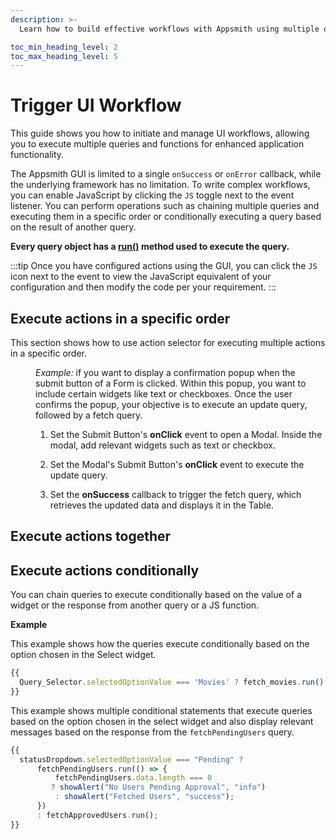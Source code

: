 ```yaml
---
description: >-
  Learn how to build effective workflows with Appsmith using multiple queries and execute them in the serial, parallel or conditional manner and programming widgets for smooth user interaction.

toc_min_heading_level: 2
toc_max_heading_level: 5
---
```


# Trigger UI Workflow

This guide shows you how to initiate and manage UI workflows, allowing you to execute multiple queries and functions for enhanced application functionality.

The Appsmith GUI is limited to a single `onSuccess` or `onError` callback, while the underlying framework has no limitation. To write complex workflows, you can enable JavaScript by clicking the `JS` toggle next to the event listener. You can perform operations such as chaining multiple queries and executing them in a specific order or conditionally executing a query based on the result of another query. 

**Every query object has a [run()](/reference/appsmith-framework/query-object#run) method used to execute the query.**

:::tip
Once you have configured actions using the GUI, you can click the `JS` icon next to the event to view the JavaScript equivalent of your configuration and then modify the code per your requirement.
:::

## Execute actions in a specific order

This section shows how to use action selector for executing multiple actions in a specific order. 

<dd>

*Example:*  if you want to display a confirmation popup when the submit button of a Form is clicked. Within this popup, you want to include certain widgets like text or checkboxes. Once the user confirms the popup, your objective is to execute an update query, followed by a fetch query.

1. Set the Submit Button's **onClick** event to open a Modal. Inside the modal, add relevant widgets such as text or checkbox.

2. Set the Modal's Submit Button's **onClick** event to execute the update query.

3. Set the **onSuccess** callback to trigger the fetch query, which retrieves the updated data and displays it in the Table.


 

</dd>

## Execute actions together

## Execute actions conditionally


You can chain queries to execute conditionally based on the value of a widget or the response from another query or a JS function. 

**Example**

This example shows how the queries execute conditionally based on the option chosen in the Select widget.

```javascript
{{
  Query_Selector.selectedOptionValue === 'Movies' ? fetch_movies.run() : fetch_users.run();
}}

```

This example shows multiple conditional statements that execute queries based on the option chosen in the select widget and also display relevant messages based on the response from the `fetchPendingUsers` query.

```javascript
{{ 
  statusDropdown.selectedOptionValue === "Pending" ?
      fetchPendingUsers.run(() => {
          fetchPendingUsers.data.length === 0 
         ? showAlert("No Users Pending Approval", "info") 
          : showAlert("Fetched Users", "success");
      }) 
      : fetchApprovedUsers.run();
}}
```
